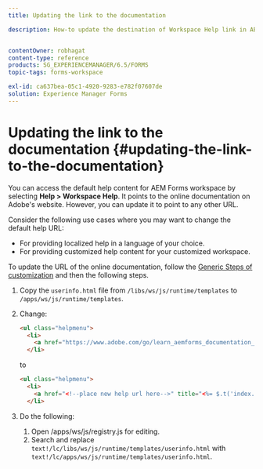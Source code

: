 ```yaml
---
title: Updating the link to the documentation

description: How-to update the destination of Workspace Help link in AEM Forms workspace to point to your custom documentation link.


contentOwner: robhagat
content-type: reference
products: SG_EXPERIENCEMANAGER/6.5/FORMS
topic-tags: forms-workspace

exl-id: ca637bea-05c1-4920-9283-e782f07607de
solution: Experience Manager Forms
---
```

# Updating the link to the documentation {#updating-the-link-to-the-documentation}

You can access the default help content for AEM Forms workspace by selecting **Help &gt; Workspace Help**. It points to the online documentation on Adobe's website. However, you can update it to point to any other URL.

Consider the following use cases where you may want to change the default help URL:

* For providing localized help in a language of your choice.
* For providing customized help content for your customized workspace.

To update the URL of the online documentation, follow the [Generic Steps of customization](/help/forms/using/generic-steps-html-workspace-customization.md) and then the following steps.

1. Copy the `userinfo.html` file from `/libs/ws/js/runtime/templates` to `/apps/ws/js/runtime/templates`.
1. Change:

   ```html
   <ul class="helpmenu">
     <li>
       <a href="https://www.adobe.com/go/learn_aemforms_documentation_63" title="<%= $.t('index.header.dropdown.WorkspaceHelp')%>" target="_blank"><%= $.t('index.header.dropdown.WorkspaceHelp')%></a>
     </li>
   ```

   to

   ```html
   <ul class="helpmenu">
     <li>
       <a href="<!--place new help url here-->" title="<%= $.t('index.header.dropdown.WorkspaceHelp')%>" target="_blank"><%= $.t('index.header.dropdown.WorkspaceHelp')%></a>
     </li>
   ```

1. Do the following:

    1. Open /apps/ws/js/registry.js for editing.
    1. Search and replace `text!/lc/libs/ws/js/runtime/templates/userinfo.html` with `text!/lc/apps/ws/js/runtime/templates/userinfo.html`.
